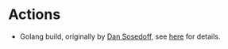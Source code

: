 # Actions

* Golang build, originally by [Dan Sosedoff](mailto:dan.sosedoff@gmail.com), see [here](https://sosedoff.com/2019/02/12/go-github-actions.html) for details.